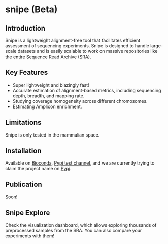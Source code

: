 # snipe (Beta)

## Introduction

Snipe is a lightweight alignment-free tool that facilitates efficient assessment of sequencing experiments. Snipe is designed to handle large-scale datasets and is easily scalable to work on massive repositories like the entire Sequence Read Archive (SRA).

## Key Features
- Super lightweight and blazingly fast!
- Accurate estimation of alignment-based metrics, including sequencing depth, breadth, and mapping rate.
- Studying coverage homogeneity across different chromosomes.
- Estimating Amplicon enrichment.

## Limitations

Snipe is only tested in the mammalian space.

## Installation

Available on [Bioconda](https://anaconda.org/bioconda/snipe), [Pypi test channel](https://test.pypi.org/project/snipe/), and we are currently trying to claim the project name on [Pypi](https://github.com/pypi/support/issues/4364).

## Publication

Soon!

## Snipe Explore

Check the visualization dashboard, which allows exploring thousands of preprocessed samples from the SRA. You can also compare your experiments with them!
